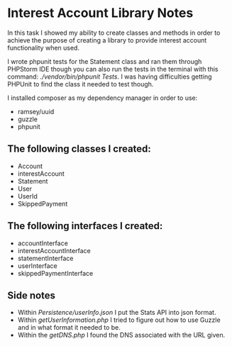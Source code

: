# **Interest Account Library Notes**

In this task I showed my ability to create classes and methods in order to achieve the purpose of creating a 
library to provide interest account functionality when used. 

I wrote phpunit tests for the Statement class and ran them through PHPStorm IDE though you can also run the tests 
in the terminal with this command: _./vendor/bin/phpunit Tests_. I was having difficulties getting PHPUnit 
to find the class it needed to test though.

I installed composer as my dependency manager in order to use:
* ramsey/uuid
* guzzle
* phpunit

## The following classes I created: 
* Account
* interestAccount
* Statement
* User
* UserId
* SkippedPayment

## The following interfaces I created:
* accountInterface
* interestAccountInterface
* statementInterface
* userInterface
* skippedPaymentInterface

## Side notes
* Within _Persistence/userInfo.json_ I put the Stats API into json format. 
* Within _getUserInformation.php_ I tried to figure out how to use Guzzle and in what format it needed to be.
* Within the _getDNS.php_ I found the DNS associated with the URL given.